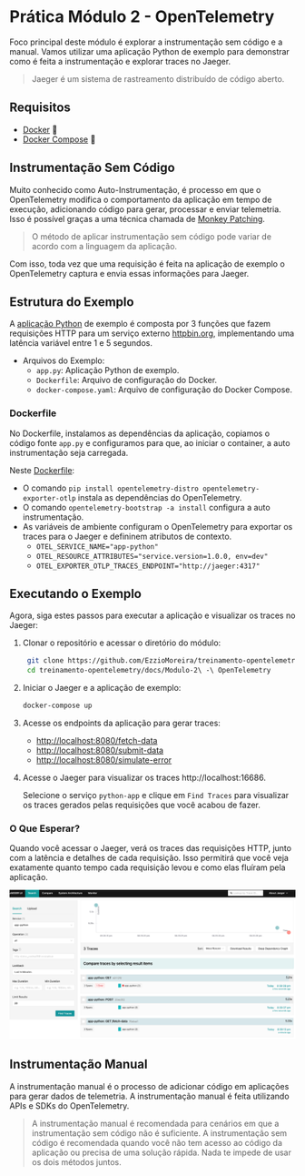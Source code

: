 # Prática Módulo 2 - OpenTelemetry

Foco principal deste módulo é explorar a instrumentação sem código e a manual. Vamos utilizar uma aplicação Python de exemplo para demonstrar como é feita a instrumentação e explorar traces no Jaeger.

> Jaeger é um sistema de rastreamento distribuído de código aberto. 

## Requisitos

- [Docker](https://docs.docker.com/get-docker/) 🐳
- [Docker Compose](https://docs.docker.com/compose/install/) 🐳

## Instrumentação Sem Código

Muito conhecido como Auto-Instrumentação, é processo em que o OpenTelemetry modifica o comportamento da aplicação em tempo de execução, adicionando código para gerar, processar e enviar telemetria. Isso é possível graças a uma técnica chamada de [Monkey Patching](https://en.wikipedia.org/wiki/Monkey_patch).

> O método de aplicar instrumentação sem código pode variar de acordo com a linguagem da aplicação.

Com isso, toda vez que uma requisição é feita na aplicação de exemplo o OpenTelemetry captura e envia essas informações para Jaeger.

## Estrutura do Exemplo

A [aplicação Python](app.py) de exemplo é composta por 3 funções que fazem requisições HTTP para um serviço externo [httpbin.org](httpbin.org), implementando uma latência variável entre 1 e 5 segundos.

- Arquivos do Exemplo:
  - `app.py`: Aplicação Python de exemplo.
  - `Dockerfile`: Arquivo de configuração do Docker.
  - `docker-compose.yaml`: Arquivo de configuração do Docker Compose.

### Dockerfile

No Dockerfile, instalamos as dependências da aplicação, copiamos o código fonte `app.py` e configuramos para que, ao iniciar o container, a auto instrumentação seja carregada.

Neste [Dockerfile](./Dockerfile):

- O comando `pip install opentelemetry-distro opentelemetry-exporter-otlp` instala as dependências do OpenTelemetry.
- O comando `opentelemetry-bootstrap -a install` configura a auto instrumentação.
- As variáveis de ambiente configuram o OpenTelemetry para exportar os traces para o Jaeger e defininem atributos de contexto.
  - `OTEL_SERVICE_NAME="app-python"`
  - `OTEL_RESOURCE_ATTRIBUTES="service.version=1.0.0, env=dev"`
  - `OTEL_EXPORTER_OTLP_TRACES_ENDPOINT="http://jaeger:4317"`

## Executando o Exemplo

Agora, siga estes passos para executar a aplicação e visualizar os traces no Jaeger:

1. Clonar o repositório e acessar o diretório do módulo:

   ```bash
    git clone https://github.com/EzzioMoreira/treinamento-opentelemetry.git
    cd treinamento-opentelemetry/docs/Modulo-2\ -\ OpenTelemetry
    ```

2. Iniciar o Jaeger e a aplicação de exemplo:

   ```bash
   docker-compose up
   ```

3. Acesse os endpoints da aplicação para gerar traces:

   - [http://localhost:8080/fetch-data](http://localhost:8080/fetch-data)
   - [http://localhost:8080/submit-data](http://localhost:8080/submit-data)
   - [http://localhost:8080/simulate-error](http://localhost:8080/simulate-error)
   
4. Acesse o Jaeger para visualizar os traces http://localhost:16686.

    Selecione o serviço `python-app` e clique em `Find Traces` para visualizar os traces gerados pelas requisições que você acabou de fazer.

### O Que Esperar?

Quando você acessar o Jaeger, verá os traces das requisições HTTP, junto com a latência e detalhes de cada requisição. Isso permitirá que você veja exatamente quanto tempo cada requisição levou e como elas fluíram pela aplicação.

![Jaeger](./images/jaeger-traces.png)

## Instrumentação Manual

A instrumentação manual é o processo de adicionar código em aplicações para gerar dados de telemetria. A instrumentação manual é feita utilizando APIs e SDKs do OpenTelemetry.

> A instrumentação manual é recomendada para cenários em que a instrumentação sem código não é suficiente. A instrumentação sem código é recomendada quando você não tem acesso ao código da aplicação ou precisa de uma solução rápida. Nada te impede de usar os dois métodos juntos.


